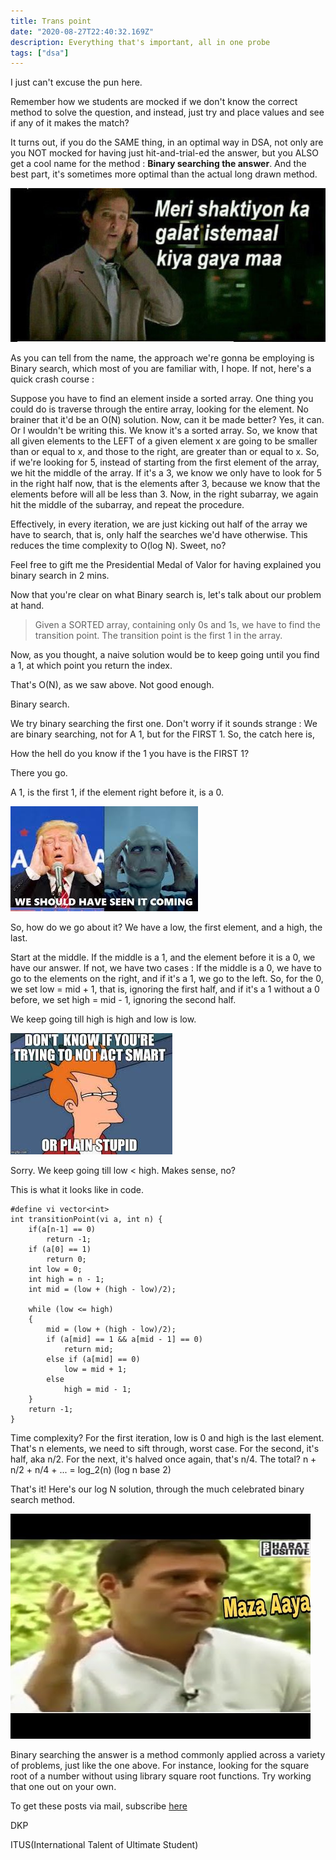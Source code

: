 ```yaml
---
title: Trans point
date: "2020-08-27T22:40:32.169Z"
description: Everything that's important, all in one probe
tags: ["dsa"]
---
```


I just can't excuse the pun here. 

Remember how we students are mocked if we don't know the correct method to solve the question, and instead, just try and place values and see if any of it makes the match?

It turns out, if you do the SAME thing, in an optimal way in DSA, not only are you NOT mocked for having just hit-and-trial-ed the answer, but you ALSO get a cool name for the method : **Binary searching the answer**. And the best part, it's sometimes more optimal than the actual long drawn method.

![](./shaktiyan.jpg)

As you can tell from the name, the approach we're gonna be employing is Binary search, which most of you are familiar with, I hope. If not, here's a quick crash course  : 

Suppose you have to find an element inside a sorted array. One thing you could do is traverse through the entire array, looking for the element. No brainer that it'd be an O(N) solution. Now, can it be made better? Yes, it can. Or I wouldn't be writing this. We know it's a sorted array. So, we know that all given elements to the LEFT of a given element x are going to be smaller than or equal to x, and those to the right, are greater than or equal to x. So, if we're looking for 5, instead of starting from the first element of the array, we hit the middle of the array. If it's a 3, we know we only have to look for 5 in the right half now, that is the elements after 3, because we know that the elements before will all be less than 3. Now, in the right subarray, we again hit the middle of the subarray, and repeat the procedure.

Effectively, in every iteration, we are just kicking out half of the array we have to search, that is, only half the searches we'd have otherwise. This reduces the time complexity to O(log N). Sweet, no?

Feel free to gift me the Presidential Medal of Valor for having explained you binary search in 2 mins.

Now that you're clear on what Binary search is, let's talk about our problem at hand.

> Given a SORTED array, containing only 0s and 1s, we have to find the transition point. The transition point
> is the first 1 in the array.

Now, as you thought, a naive solution would be to keep going until you find a 1, at which point you return the index.

That's O(N), as we saw above. Not good enough.

Binary search.

We try binary searching the first one. Don't worry if it sounds strange : We are binary searching, not for A 1, but for the FIRST 1. So, the catch here is, 

How the hell do you know if the 1 you have is the FIRST 1?

There you go.

A 1, is the first 1, if the element right before it, is a 0.

![](./seen-it-come.jpg)

So, how do we go about it? We have a low, the first element, and a high, the last.

Start at the middle. If the middle is a 1, and the element before it is a 0, we have our answer. If not, we have two cases : If the middle is a 0, we have to go to the elements on the right, and if it's a 1, we go to the left. So, for the 0, we set low = mid + 1, that is, ignoring the first half, and if it's a 1 without a 0 before, we set high = mid - 1, ignoring the second half.

We keep going till high is high and low is low.

![](./smart.jpg)

Sorry. We keep going till low < high. Makes sense, no?

This is what it looks like in code.

```
#define vi vector<int>
int transitionPoint(vi a, int n) {
    if(a[n-1] == 0)
        return -1;
    if (a[0] == 1)
        return 0;
    int low = 0;
    int high = n - 1;
    int mid = (low + (high - low)/2);
    
    while (low <= high)
    {
        mid = (low + (high - low)/2);
        if (a[mid] == 1 && a[mid - 1] == 0)
            return mid;
        else if (a[mid] == 0)
            low = mid + 1;
        else
            high = mid - 1;
    }
    return -1;
}
```
Time complexity? For the first iteration, low is 0 and high is the last element. That's n elements, we need to sift through, worst case. For the second, it's half, aka n/2. For the next, it's halved once again, that's n/4.
The total?
n + n/2 + n/4 + ... = log_2(n) (log n base 2)

That's it! Here's our log N solution, through the much celebrated binary search method.

![](./maza.jpg)

Binary searching the answer is a method commonly applied across a variety of problems, just like the one above. For instance, looking for the square root of a number without using library square root functions. Try working that one out on your own.

To get these posts via mail, subscribe [here](https://dkprobescode.substack.com/subscribe)

DKP

ITUS(International Talent of Ultimate Student)